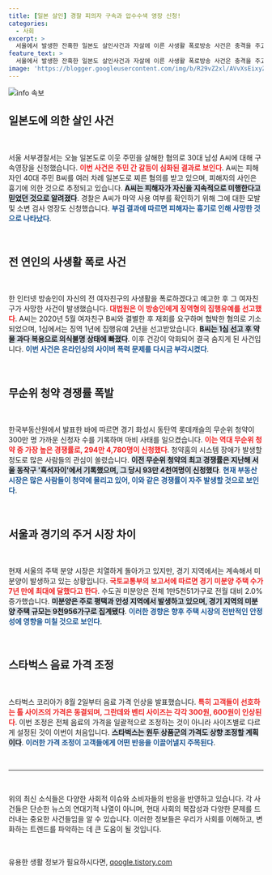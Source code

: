 ```yaml
---
title: [일본 살인] 경찰 피의자 구속과 압수수색 영장 신청!
categories:
  - 사회
excerpt: >
  서울에서 발생한 잔혹한 일본도 살인사건과 자살에 이른 사생활 폭로방송 사건은 충격을 주고 있습니다. 또한, 동탄 롯데캐슬의 무순위 청약에는 300만명이 몰려 역대 최고 경쟁률을 기록했습니다. 클릭해 더 자세한 소식을 확인하세요!
feature_text: >
  서울에서 발생한 잔혹한 일본도 살인사건과 자살에 이른 사생활 폭로방송 사건은 충격을 주고 있습니다. 또한, 동탄 롯데캐슬의 무순위 청약에는 300만명이 몰려 역대 최고 경쟁률을 기록했습니다. 클릭해 더 자세한 소식을 확인하세요!
image: 'https://blogger.googleusercontent.com/img/b/R29vZ2xl/AVvXsEixyZcFfHzMRdzZMjFBmAUKJYCLCGyLL1o632UiGVXcaFdKo_bkvkuCioo0uUKlGfBVcT3P84aROyZIXSBEx3Aw5nCQ3pTgDom1WDC4m8eifvWiAmWEEVb4x6G_l8C0QH225ldMjyaFvpxGEBGNO37VmDTDMHGhJPq73UglMfDca1-0aw/s1600/blogspot.png'
---
```


<p><img src="https://blogger.googleusercontent.com/img/b/R29vZ2xl/AVvXsEixyZcFfHzMRdzZMjFBmAUKJYCLCGyLL1o632UiGVXcaFdKo_bkvkuCioo0uUKlGfBVcT3P84aROyZIXSBEx3Aw5nCQ3pTgDom1WDC4m8eifvWiAmWEEVb4x6G_l8C0QH225ldMjyaFvpxGEBGNO37VmDTDMHGhJPq73UglMfDca1-0aw/s1600/blogspot.png" alt="info 속보" /></p>

<h2 data-ke-size="size26">일본도에 의한 살인 사건</h2>

<p data-ke-size="size16">&nbsp;</p>

<p>서울 서부경찰서는 오늘 일본도로 이웃 주민을 살해한 혐의로 30대 남성 A씨에 대해 구속영장을 신청했습니다. <b><span style="color: #ee2323;">이번 사건은 주민 간 갈등이 심화된 결과로 보인다</span></b>. A씨는 피해자인 40대 주민 B씨를 여러 차례 일본도로 찌른 혐의를 받고 있으며, 피해자의 사인은 흉기에 의한 것으로 추정되고 있습니다. <b><span style="background-color: #21538527;">A씨는 피해자가 자신을 지속적으로 미행한다고 믿었던 것으로 알려졌다</span></b>. 경찰은 A씨가 마약 사용 여부를 확인하기 위해 그에 대한 모발 및 소변 검사 영장도 신청했습니다. <b><span style="color: #1a5490;">부검 결과에 따르면 피해자는 흉기로 인해 사망한 것으로 나타났다</span></b>.</p>

<p data-ke-size="size16">&nbsp;</p>

<h2 data-ke-size="size26">전 연인의 사생활 폭로 사건</h2>

<p data-ke-size="size16">&nbsp;</p>

<p>한 인터넷 방송인이 자신의 전 여자친구의 사생활을 폭로하겠다고 예고한 후 그 여자친구가 사망한 사건이 발생했습니다. <b><span style="color: #ee2323;">대법원은 이 방송인에게 징역형의 집행유예를 선고했다</span></b>. A씨는 2020년 5월 여자친구 B씨와 결별한 후 재회를 요구하며 협박한 혐의로 기소되었으며, 1심에서는 징역 1년에 집행유예 2년을 선고받았습니다. <b><span style="background-color: #21538527;">B씨는 1심 선고 후 약물 과다 복용으로 의식불명 상태에 빠졌다</span></b>. 이후 건강이 악화되어 결국 숨지게 된 사건입니다. <b><span style="color: #1a5490;">이번 사건은 온라인상의 사이버 폭력 문제를 다시금 부각시켰다</span></b>.</p>

<p data-ke-size="size16">&nbsp;</p>

<h2 data-ke-size="size26">무순위 청약 경쟁률 폭발</h2>

<p data-ke-size="size16">&nbsp;</p>

<p>한국부동산원에서 발표한 바에 따르면 경기 화성시 동탄역 롯데캐슬의 무순위 청약이 300만 명 가까운 신청자 수를 기록하며 마비 사태를 일으켰습니다. <b><span style="color: #ee2323;">이는 역대 무순위 청약 중 가장 높은 경쟁률로, 294만 4,780명이 신청했다</span></b>. 청약홈의 시스템 장애가 발생할 정도로 많은 사람들의 관심이 쏠렸습니다. <b><span style="background-color: #21538527;">이전 무순위 청약의 최고 경쟁률은 지난해 서울 동작구 '흑석자이'에서 기록했으며, 그 당시 93만 4천여명이 신청했다</span></b>. <b><span style="color: #1a5490;">현재 부동산 시장은 많은 사람들이 청약에 몰리고 있어, 이와 같은 경쟁률이 자주 발생할 것으로 보인다</span></b>.</p>

<p data-ke-size="size16">&nbsp;</p>

<h2 data-ke-size="size26">서울과 경기의 주거 시장 차이</h2>

<p data-ke-size="size16">&nbsp;</p>

<p>현재 서울의 주택 분양 시장은 치열하게 돌아가고 있지만, 경기 지역에서는 계속해서 미분양이 발생하고 있는 상황입니다. <b><span style="color: #ee2323;">국토교통부의 보고서에 따르면 경기 미분양 주택 수가 7년 만에 최대에 달했다고 한다</span></b>. 수도권 미분양은 전체 1만5천51가구로 전월 대비 2.0% 증가했습니다. <b><span style="background-color: #21538527;">미분양은 주로 평택과 안성 지역에서 발생하고 있으며, 경기 지역의 미분양 주택 규모는 9천956가구로 집계됐다</span></b>. <b><span style="color: #1a5490;">이러한 경향은 향후 주택 시장의 전반적인 안정성에 영향을 미칠 것으로 보인다</span></b>.</p>

<p data-ke-size="size16">&nbsp;</p>

<h2 data-ke-size="size26">스타벅스 음료 가격 조정</h2>

<p data-ke-size="size16">&nbsp;</p>

<p>스타벅스 코리아가 8월 2일부터 음료 가격 인상을 발표했습니다. <b><span style="color: #ee2323;">특히 고객들이 선호하는 톨 사이즈의 가격은 동결되며, 그란데와 벤티 사이즈는 각각 300원, 600원이 인상된다</span></b>. 이번 조정은 전체 음료의 가격을 일괄적으로 조정하는 것이 아니라 사이즈별로 다르게 설정된 것이 이번이 처음입니다. <b><span style="background-color: #21538527;">스타벅스는 원두 상품군의 가격도 상향 조정할 계획이다</span></b>. <b><span style="color: #1a5490;">이러한 가격 조정이 고객들에게 어떤 반응을 이끌어낼지 주목된다</span></b>.</p>

<p data-ke-size="size16">&nbsp;</p>

<hr />

<p data-ke-size="size16">&nbsp;</p>

<p>위의 최신 소식들은 다양한 사회적 이슈와 소비자들의 반응을 반영하고 있습니다. 각 사건들은 단순한 뉴스의 연대기적 나열이 아니며, 현대 사회의 복잡성과 다양한 문제를 드러내는 중요한 사건들임을 알 수 있습니다. 이러한 정보들은 우리가 사회를 이해하고, 변화하는 트렌드를 파악하는 데 큰 도움이 될 것입니다. </p>

<p data-ke-size="size16">&nbsp;</p>
유용한 생활 정보가 필요하시다면, <a href="https://qoogle.tistory.com" rel="dofollow">qoogle.tistory.com</a>


